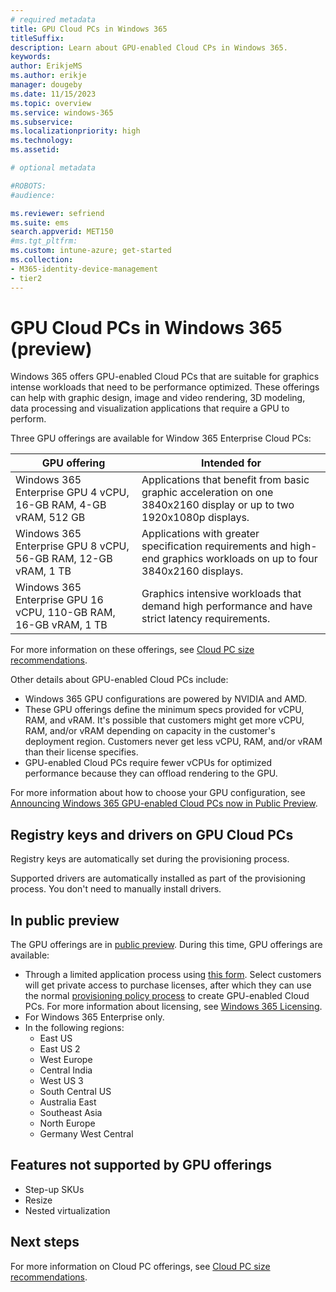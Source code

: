 ```yaml
---
# required metadata
title: GPU Cloud PCs in Windows 365
titleSuffix:
description: Learn about GPU-enabled Cloud CPs in Windows 365.
keywords:
author: ErikjeMS  
ms.author: erikje
manager: dougeby
ms.date: 11/15/2023
ms.topic: overview
ms.service: windows-365
ms.subservice:
ms.localizationpriority: high
ms.technology:
ms.assetid: 

# optional metadata

#ROBOTS:
#audience:

ms.reviewer: sefriend
ms.suite: ems
search.appverid: MET150
#ms.tgt_pltfrm:
ms.custom: intune-azure; get-started
ms.collection:
- M365-identity-device-management
- tier2
---
```


# GPU Cloud PCs in Windows 365 (preview)

Windows 365 offers GPU-enabled Cloud PCs that are suitable for graphics intense workloads that need to be performance optimized. These offerings can help with graphic design, image and video rendering, 3D modeling, data processing and visualization applications that require a GPU to perform.

Three GPU offerings are available for Window 365 Enterprise Cloud PCs:

| GPU offering | Intended for | 
| --- | --- |
| Windows 365 Enterprise GPU 4 vCPU, 16-GB RAM, 4-GB vRAM, 512 GB | Applications that benefit from basic graphic acceleration on one 3840x2160 display or up to two 1920x1080p displays. |
| Windows 365 Enterprise GPU 8 vCPU, 56-GB RAM, 12-GB vRAM, 1 TB | Applications with greater specification requirements and high-end graphics workloads on up to four 3840x2160 displays. |
| Windows 365 Enterprise GPU 16 vCPU, 110-GB RAM, 16-GB vRAM, 1 TB | Graphics intensive workloads that demand high performance and have strict latency requirements. |

For more information on these offerings, see [Cloud PC size recommendations](cloud-pc-size-recommendations.md).

Other details about GPU-enabled Cloud PCs include:

- Windows 365 GPU configurations are powered by NVIDIA and AMD.
- These GPU offerings define the minimum specs provided for vCPU, RAM, and vRAM. It's possible that customers might get more vCPU, RAM, and/or vRAM depending on capacity in the customer's deployment region. Customers never get less vCPU, RAM, and/or vRAM than their license specifies.
- GPU-enabled Cloud PCs require fewer vCPUs for optimized performance because they can offload rendering to the GPU.

For more information about how to choose your GPU configuration, see [Announcing Windows 365 GPU-enabled Cloud PCs now in Public Preview](https://aka.ms/w365/gpu/blog).

## Registry keys and drivers on GPU Cloud PCs

Registry keys are automatically set during the provisioning process.

Supported drivers are automatically installed as part of the provisioning process. You don't need to manually install drivers.

## In public preview

The GPU offerings are in [public preview](../public-preview.md). During this time, GPU offerings are available:

- Through a limited application process using [this form](https://aka.ms/win365gpu). Select customers will get private access to purchase licenses, after which they can use the normal [provisioning policy process](create-provisioning-policy.md) to create GPU-enabled Cloud PCs. For more information about licensing, see [Windows 365 Licensing](https://www.microsoft.com/licensing/product-licensing/windows-365).
- For Windows 365 Enterprise only.
- In the following regions:
  - East US
  - East US 2
  - West Europe
  - Central India
  - West US 3
  - South Central US
  - Australia East
  - Southeast Asia
  - North Europe
  - Germany West Central

## Features not supported by GPU offerings

- Step-up SKUs
- Resize
- Nested virtualization

<!-- ########################## -->
## Next steps

For more information on Cloud PC offerings, see [Cloud PC size recommendations](cloud-pc-size-recommendations.md).
